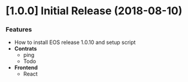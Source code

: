 <a name="1.0.0"></a>

# [1.0.0] Initial Release (2018-08-10)

### Features

- How to install EOS release 1.0.10 and setup script
- **Contrats**
  - ping
  - Todo
- **Frontend**
  - React
